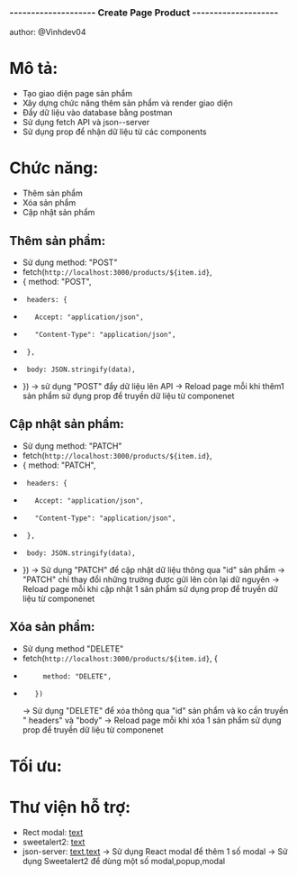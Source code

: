 ### -------------------- Create Page Product --------------------

author: @Vinhdev04

# Mô tả:

- Tạo giao diện page sản phẩm
- Xây dựng chức năng thêm sản phẩm và render giao diện
- Đẩy dữ liệu vào database bằng postman
- Sử dụng fetch API và json--server
- Sử dụng prop để nhận dữ liệu từ các components

# Chức năng:

- Thêm sản phẩm
- Xóa sản phẩm
- Cập nhật sản phẩm

## Thêm sản phẩm:

- Sử dụng method: "POST"
- fetch(`http://localhost:3000/products/${item.id}`,
- { method: "POST",
-      headers: {
-        Accept: "application/json",
-        "Content-Type": "application/json",
-      },
-      body: JSON.stringify(data),
- })
  -> sử dụng "POST" đẩy dữ liệu lên API
  -> Reload page mỗi khi thêm1 sản phẩm sử dụng prop để truyền dữ liệu từ componenet

## Cập nhật sản phẩm:

- Sử dụng method: "PATCH"
- fetch(`http://localhost:3000/products/${item.id}`,
- { method: "PATCH",
-      headers: {
-        Accept: "application/json",
-        "Content-Type": "application/json",
-      },
-      body: JSON.stringify(data),
- })
  -> Sử dụng "PATCH" để cập nhật dữ liệu thông qua "id" sản phẩm
  -> "PATCH" chỉ thay đổi những trường được gửi lên còn lại dữ nguyên
  -> Reload page mỗi khi cập nhật 1 sản phẩm sử dụng prop để truyền dữ liệu từ componenet

## Xóa sản phẩm:

- Sử dụng method "DELETE"
- fetch(`http://localhost:3000/products/${item.id}`, {
-          method: "DELETE",
-        })
  -> Sử dụng "DELETE" để xóa thông qua "id" sản phẩm và ko cần truyền " headers" và "body"
  -> Reload page mỗi khi xóa 1 sản phẩm sử dụng prop để truyền dữ liệu từ componenet

# Tối ưu:

# Thư viện hỗ trợ:

- Rect modal: [text](https://www.npmjs.com/package/react-modal)
- sweetalert2: [text](https://www.npmjs.com/package/sweetalert2/v/6.6.1?activeTab=readme)
- json-server: [text](https://dummyjson.com/products),[text](https://github.com/Ovi/DummyJSON/tree/master?tab=readme-ov-file)
  -> Sử dụng React modal để thêm 1 số modal
  -> Sử dụng Sweetalert2 để dùng một số modal,popup,modal
